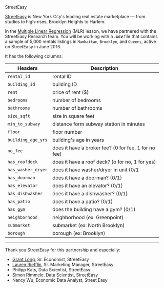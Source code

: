StreetEasy



[StreetEasy](www.streeteasy.com) is New York City's leading real estate marketplace — from studios to high-rises, Brooklyn Heights to Harlem.

In the [Multiple Linear Regression](https://www.codecademy.com/courses/multiple-linear-regression/lessons/multiple-linear-regression-streeteasy/exercises/introduction) (MLR) lesson, we have partnered with the StreetEasy Research team. You will be working with a **.csv** file that contains a sample of 5,000 rentals listings in `Manhattan`, `Brooklyn`, and `Queens`, active on StreetEasy in June 2016.

It has the following columns:

Headers | Description |
--- | --- |
`rental_id` | rental ID
`building_id` | building ID
`rent` | price of rent ($)
`bedrooms` | number of bedrooms
`bathrooms` | number of bathrooms
`size_sqft` | size in square feet
`min_to_subway` | distance form subway station in minutes
`floor` | floor number
`building_age_yrs` | building's age in years
`no_fee` | does it have a broker fee? (0 for fee, 1 for no fee)
`has_roofdeck` | does it have a roof deck? (o for no, 1 for yes)
`has_washer_dryer` | does it have washer/dryer in unit (0/1
`has_doorman` | does it have a doorman? (0/1)
`has_elevator` | does it have an elevator? (0/1)
`has_dishwasher` | does it have a dishwasher? (0/1)
`has_patio` | does it have a patio? (0/1)
`has_gym` | does the building have a gym?  (0/1)
`neighborhood` | neighborhood (ex: Greenpoint)
`submarket` | submarket (ex: North Brooklyn)
`borough` | borough (ex: Brooklyn)

---

Thank you StreetEasy for this partnership and especially:

- [Grant Long](https://streeteasy.com/blog/author/grantlong/), Sr. Economist, StreetEasy
- [Lauren Riefflin](https://streeteasy.com/blog/author/lauren/), Sr. Marketing Manager, StreetEasy
- Philipp Kats, Data Scientist, StreetEasy
- Simon Rimmele, Data Scientist, StreetEasy
- Nancy Wu, Economic Data Analyst, Street Easy
